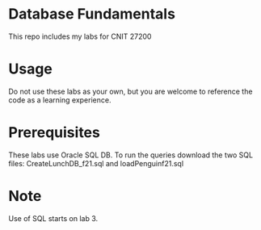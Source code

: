 # Database Fundamentals
This repo includes my labs for CNIT 27200

# Usage
Do not use these labs as your own, but you are welcome to reference the code as a learning experience.

# Prerequisites
These labs use Oracle SQL DB. To run the queries download the two SQL files: CreateLunchDB_f21.sql and loadPenguinf21.sql

# Note
Use of SQL starts on lab 3.

